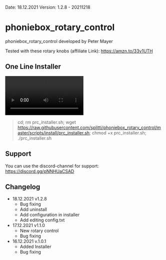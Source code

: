 Date: 18.12.2021
Version: 1.2.8 - 20211218

# phoniebox_rotary_control
phoniebox_rotary_control
developed by Peter Mayer

Tested with these rotary knobs (affiliate Link): <a href="https://amzn.to/33v1UTH" target="_blank">https://amzn.to/33v1UTH</a>

## One Line Installer
<video controls width="250">
    <source src="/media/prc_install.mp4" type="video/mp4">
    Sorry, your browser doesn't support embedded videos.
</video>

> cd; rm prc_installer.sh; wget https://raw.githubusercontent.com/splitti/phoniebox_rotary_control/master/scripts/install/prc_installer.sh; chmod +x prc_installer.sh; ./prc_installer.sh

## Support

You can use the discord-channel for support: <a href="https://discord.gg/pNNHUaCSAD" target="_blank">https://discord.gg/pNNHUaCSAD</a>


## Changelog
- 18.12.2021 v1.2.8
  - Bug fixing
  - Add uninstall
  - Add configuration in installer
  - Add editing config.txt
- 17.12.2021 v1.1.0
  - New rotary control
  - Bug fixing
- 16.12.2021 v.1.0.1
  - Added Installer
  - Bug fixing